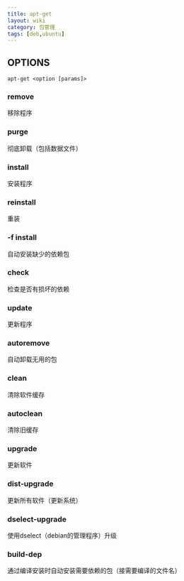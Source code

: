 ```yaml
---
title: apt-get
layout: wiki
category: 包管理
tags: [deb,ubuntu]
---  
```



## OPTIONS

~~~
apt-get <option [params]>
~~~

###  remove

移除程序

###  purge  

彻底卸载（包括数据文件）

###  install

安装程序

###  reinstall

重装

###  -f install

自动安装缺少的依赖包

###  check

检查是否有损坏的依赖

###  update

更新程序

###  autoremove

自动卸载无用的包

###  clean

清除软件缓存

###  autoclean

清除旧缓存

###  upgrade

更新软件

###  dist-upgrade

更新所有软件（更新系统）

###  dselect-upgrade

使用dselect（debian的管理程序）升级

###  build-dep

通过编译安装时自动安装需要依赖的包（接需要编译的文件名）
